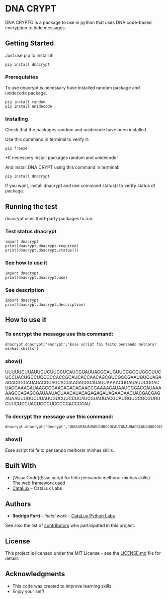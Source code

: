 # DNA CRYPT

DNA CRYPTO is a package to use in python that uses DNA code-based encryption to hide messages.

## Getting Started

Just use pip to install it! 

```
pip install dnacrypt
```

### Prerequisites

To use dnacrypt is necessary have installed random package and unidecode package.

```
pip install random
pip install unidecode
```

### Installing

Check that the packages random and unidecode have been installed

Use this command in terminal to verify it:

```
pip freeze
```

*If necessery install packages random and unidecode!

And install DNA CRYPT using this command in terminal:

```
pip install dnacrypt
```

If you want, install dnacrypt and use command status() to verify status of package.

## Running the test


dnacrypt uses third-party packages to run.


### Test status dnacrypt

```
import dnacrypt
print(dnacrypt.dnacrypt.required)
print(dnacrypt.dnacrypt.status())
```

### See how to use it

```
import dnacrypt 
print(dnacrypt.dnacrypt.use)
```

### See description

```
import dnacrypt
print(dnacrypt.dnacrypt.description)
```


## How to use it

### To encrypt the message use this command:

```
dnacrypt.dnacrypt('encrypt','Esse script foi feito pensando melhorar minhas skills')
```

### show()

UUUUUCUUAUUGUCUUCCUCAUCGUAUUACGCAUGUUGCGCGUGGCUUCUCCUACUGCCUCCCCCACCGCAUCACCAACAGCGUCGCCGAAUGUCUAGAAGACGGGAUAGACGCAGCACUAAGAGGGAUAUUAAAACUGAUAUUCGGACUAGGAAAGAUAAGCGGAACAGACAGAACCGAAAAGAUAAUCGGACGAUAAAAAGCCAGAGCGAUAAUACUAACAUACAGAGAGAUAGAACAACUACGACGAGAUAAUUUUUCUUAUUGUCUUCCUCAUCGUAUUACGCAUGUUGCGCGUGGCUUCUCCUACUGCCUCCCCCACCGCAU

### To decrypt the message use this command:

```
dnacrypt.dnacrypt('decrypt','UUUUUCUUAUUGUCUUCCUCAUCGUAUUACGCAUGUUGCGCGUGGCUUCUCCUACUGCCUCCCCCACCGCAUCACCAACAGCGUCGCCGAAUGUCUAGAAGACGGGAUAGACGCAGCACUAAGAGGGAUAUUAAAACUGAUAUUCGGACUAGGAAAGAUAAGCGGAACAGACAGAACCGAAAAGAUAAUCGGACGAUAAAAAGCCAGAGCGAUAAUACUAACAUACAGAGAGAUAGAACAACUACGACGAGAUAAUUUUUCUUAUUGUCUUCCUCAUCGUAUUACGCAUGUUGCGCGUGGCUUCUCCUACUGCCUCCCCCACCGCAU')
```

### show()

Esse script foi feito pensando melhorar minhas skills.

## Built With

* [VisualCode](Esse script foi feito pensando melhorar minhas skills) - The web framework used
* [CataLux](https://catalux.com.br/) - CataLux Labs


## Authors

* **Rodrigo Forti** - *Initial work* - [CataLux Python Labs](https://github.com/FortiHub)

See also the list of [contributors](https://github.com/FortiHub/contributors) who participated in this project.

## License

This project is licensed under the MIT License - see the [LICENSE.md](LICENSE.md) file for details

## Acknowledgments

* This code was created to improve learning skills.
* Enjoy your self!
